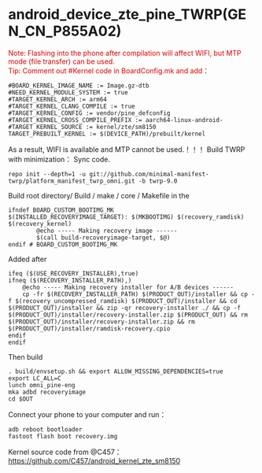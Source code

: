 # android_device_zte_pine_TWRP(GEN_CN_P855A02)
<font color="#dd0000">Note: Flashing into the phone after compilation will affect WIFI, but MTP mode (file transfer) can be used.</font><br /> 
<font color="#dd0000">Tip: Comment out #Kernel code in BoardConfig.mk and add：</font><br /> 
```
#BOARD_KERNEL_IMAGE_NAME := Image.gz-dtb
#NEED_KERNEL_MODULE_SYSTEM := true
#TARGET_KERNEL_ARCH := arm64
#TARGET_KERNEL_CLANG_COMPILE := true
#TARGET_KERNEL_CONFIG := vendor/pine_defconfig
#TARGET_KERNEL_CROSS_COMPILE_PREFIX := aarch64-linux-android-
#TARGET_KERNEL_SOURCE := kernel/zte/sm8150
TARGET_PREBUILT_KERNEL := $(DEVICE_PATH)/prebuilt/kernel
```
As a result, WIFI is available and MTP cannot be used.！！！
Build TWRP with minimization：
Sync code.
```
repo init --depth=1 -u git://github.com/minimal-manifest-twrp/platform_manifest_twrp_omni.git -b twrp-9.0
```
Build root directory/ Build / make / core / Makefile in the 
```
ifndef BOARD_CUSTOM_BOOTIMG_MK
$(INSTALLED_RECOVERYIMAGE_TARGET): $(MKBOOTIMG) $(recovery_ramdisk) $(recovery_kernel)
		@echo ----- Making recovery image ------
		$(call build-recoveryimage-target, $@)
endif # BOARD_CUSTOM_BOOTIMG_MK
```
Added after
```
ifeq ($(USE_RECOVERY_INSTALLER),true)
ifneq ($(RECOVERY_INSTALLER_PATH),)
	@echo ----- Making recovery installer for A/B devices ------
	cp -fr $(RECOVERY_INSTALLER_PATH) $(PRODUCT_OUT)/installer && cp -f $(recovery_uncompressed_ramdisk) $(PRODUCT_OUT)/installer && cd $(PRODUCT_OUT)/installer && zip -qr recovery-installer ./ && cp -f $(PRODUCT_OUT)/installer/recovery-installer.zip $(PRODUCT_OUT) && rm $(PRODUCT_OUT)/installer/recovery-installer.zip && rm $(PRODUCT_OUT)/installer/ramdisk-recovery.cpio
endif
endif
```
 Then build

```
. build/envsetup.sh && export ALLOW_MISSING_DEPENDENCIES=true
export LC_ALL=C
lunch omni_pine-eng
mka adbd recoveryimage
cd $OUT
```
Connect your phone to your computer and run：
```
adb reboot bootloader
fastoot flash boot recovery.img
```
Kernel source code from @C457：
https://github.com/C457/android_kernel_zte_sm8150
